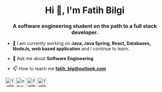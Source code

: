 <h1 align="center">Hi 👋, I'm Fatih Bilgi</h1>
<h3 align="center">A software engineering student on the path to a full stack developer.</h3>


- 🌱 I am currently working on **Java, Java Spring, React, Databases, NodeJs, web based application** and I continue to learn.


- 💬 Ask me about **Software Engineering**


- 📫 How to reach me **fatih_blg@outlook.com**


<!-- [![Top Langs](https://github-readme-stats.vercel.app/api/top-langs/?username=fatihbilgi&layout=compact)](https://github.com/fatihbilgi)
<p> <img align="center" src="https://github-readme-stats.vercel.app/api?username=fatihbilgi&show_icons=true&theme=algolia" ;"alt="fatihbilgi" /></p>
<p align="center"> -->


  
 
<a href="https://www.linkedin.com/in/fatihbilgi/"  align="center" target="blank"><img align="center" src="https://upload.wikimedia.org/wikipedia/commons/thumb/c/ca/LinkedIn_logo_initials.png/768px-LinkedIn_logo_initials.png" alt="fatihbilgi" height="30" width="30" /></a>
<a href="https://www.instagram.com/fatihstagram1/" target="blank"><img align="center" src="https://cdn2.iconfinder.com/data/icons/social-media-2285/512/1_Instagram_colored_svg_1-256.png" alt="onursercanyilmaz" height="30" width="30" /></a>
<a href="mailto:fatih_blg@outlook.com"  align="center" target="blank"><img align="center" src="https://cdn3.iconfinder.com/data/icons/logos-brands-3/24/logo_brand_brands_logos_outlook-256.png" alt="fatihbilgi" height="30" width="30" /></a>
<a href="mailto:bilgi.fatih4@gmail.com"  align="center" target="blank"><img align="center" src="https://cdn4.iconfinder.com/data/icons/logos-brands-in-colors/48/google-gmail-128.png" alt="fatihbilgi" height="30" width="30" /></a>
</p>
